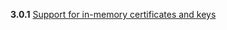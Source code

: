 __3.0.1__ [Support for in-memory certificates and keys](https://github.com/yesodweb/wai/issues/301)
